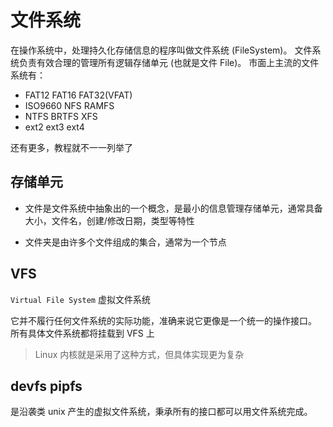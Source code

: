 # 文件系统

在操作系统中，处理持久化存储信息的程序叫做文件系统 (FileSystem)。
文件系统负责有效合理的管理所有逻辑存储单元 (也就是文件 File)。
市面上主流的文件系统有：

- FAT12 FAT16 FAT32(VFAT)
- ISO9660 NFS RAMFS
- NTFS BRTFS XFS
- ext2 ext3 ext4

还有更多，教程就不一一列举了

## 存储单元

- 文件是文件系统中抽象出的一个概念，是最小的信息管理存储单元，通常具备大小，文件名，创建/修改日期，类型等特性

- 文件夹是由许多个文件组成的集合，通常为一个节点

## VFS

`Virtual File System` 虚拟文件系统

它并不履行任何文件系统的实际功能，准确来说它更像是一个统一的操作接口。 \
所有具体文件系统都将挂载到 VFS 上

> Linux 内核就是采用了这种方式，但具体实现更为复杂

## devfs pipfs

是沿袭类 unix 产生的虚拟文件系统，秉承所有的接口都可以用文件系统完成。
